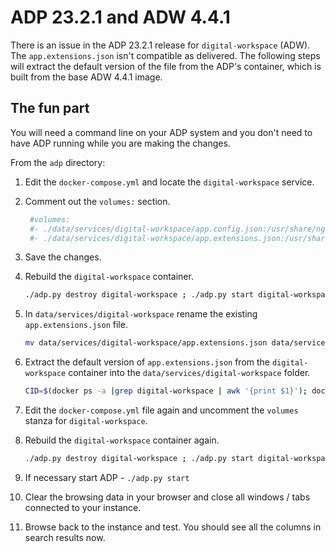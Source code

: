 # ADP 23.2.1 and ADW 4.4.1

There is an issue in the ADP 23.2.1 release for `digital-workspace` (ADW).
The `app.extensions.json` isn't compatible as delivered. The following steps will extract the default version of the file from the ADP's container, which is built from the base ADW 4.4.1 image.

## The fun part

You will need a command line on your ADP system and you don't need to have ADP running while you are making the changes.

From the `adp` directory:

1. Edit the `docker-compose.yml` and locate the `digital-workspace` service.
1. Comment out the `volumes:` section.

    ```yml
     #volumes:
     #- ./data/services/digital-workspace/app.config.json:/usr/share/nginx/html/app.config.json
     #- ./data/services/digital-workspace/app.extensions.json:/usr/share/nginx/html/assets/app.extensions.json
    ```

1. Save the changes.
1. Rebuild the `digital-workspace` container.

    ```sh
    ./adp.py destroy digital-workspace ; ./adp.py start digital-workspace
    ```

1. In `data/services/digital-workspace` rename the existing `app.extensions.json` file.

    ```sh
    mv data/services/digital-workspace/app.extensions.json data/services/digital-workspace/app.extensions.adp.json
    ```

1. Extract the default version of `app.extensions.json` from the `digital-workspace` container into the `data/services/digital-workspace` folder.

    ```sh
    CID=$(docker ps -a |grep digital-workspace | awk '{print $1}'); docker cp $CID:/usr/share/nginx/html/assets/app.extensions.json ./data/services/digital-workspace
    ```

1. Edit the `docker-compose.yml` file again and uncomment the `volumes` stanza for `digital-workspace`.
1. Rebuild the `digital-workspace` container again.

    ```sh
    ./adp.py destroy digital-workspace ; ./adp.py start digital-workspace
    ```

1. If necessary start ADP - `./adp.py start`
1. Clear the browsing data in your browser and close all windows / tabs connected to your instance.
1. Browse back to the instance and test. You should see all the columns in search results now.

